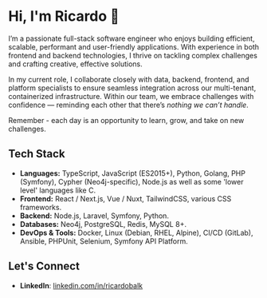 # Hi, I'm Ricardo 👋 

I’m a passionate full-stack software engineer who enjoys building efficient, scalable, performant and user-friendly applications. With experience in both frontend and backend technologies, I thrive on tackling complex challenges and crafting creative, effective solutions.

In my current role, I collaborate closely with data, backend, frontend, and platform specialists to ensure seamless integration across our multi-tenant, containerized infrastructure. Within our team, we embrace challenges with confidence &mdash; reminding each other that there’s *nothing we can’t handle*.

Remember - each day is an opportunity to learn, grow, and take on new challenges.

## Tech Stack
- **Languages:** TypeScript, JavaScript (ES2015+), Python, Golang, PHP (Symfony), Cypher (Neo4j-specific), Node.js as well as some 'lower level' languages like C.
- **Frontend:** React / Next.js, Vue / Nuxt, TailwindCSS, various CSS frameworks.
- **Backend:** Node.js, Laravel, Symfony, Python.
- **Databases:** Neo4j, PostgreSQL, Redis, MySQL 8+.
- **DevOps & Tools:** Docker, Linux (Debian, RHEL, Alpine), CI/CD (GitLab), Ansible, PHPUnit, Selenium, Symfony API Platform.

<!--
## Experience (last 3 jobs) 🧳

🔹 **Full-Stack Software Engineer at Rumble IT, Naaldwijk, Netherlands** *(Oct 2024 - Present)*  

Developing an advanced, multi-tenant software platform using **Symfony, React, APIs, deployed via Docker using CI/CD**.

🔹 **Full-Stack Developer at OmniStock, Wijchen, Netherlands** *(Sep 2022 - Aug 2024)*  

Developer working on a **Omnichannel Supply Chain platform**, with a stack consisting of **Vue, TypeScript, Laravel, MySQL, Neo4j, and REST APIs**.

🔹 **Web Developer at BYRON** *(Nov 2021 - Jul 2022)*

Developed custom websites & applications in collaboration with UX/UI designers.

For extended details, check out my **[LinkedIn](https://linkedin.com/in/ricardobalk)**.
-->

## Let's Connect

- **LinkedIn**: [linkedin.com/in/ricardobalk](https://linkedin.com/in/ricardobalk)

<!-- ## Reading Recommendations 🦉📚 -->

<!-- For Dutch speakers, I strongly recommend **[Socrates op Sneakers](https://en.viepeople.com/inspiratie/socrates-op-sneakers)**. It offers valuable insights into the art of critical questioning and thoughtful problem-solving, very useful to both technical and non-technical professionals. It's a great read for anyone looking to engage in more open-minded, reflective, and meaningful conversations. -->

<!--
## Most Favourite Quotes 💬

1. > Nothing we can't handle.

2. > The hard part isn’t **solving** problems but **deciding** which problems to solve.

3. > The best way to predict the future is to create it.
-->
